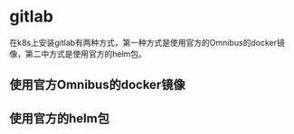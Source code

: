# gitlab

在k8s上安装gitlab有两种方式，第一种方式是使用官方的Omnibus的docker镜像，第二中方式是使用官方的helm包。

## 使用官方Omnibus的docker镜像



## 使用官方的helm包

